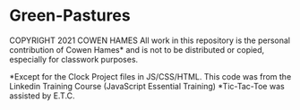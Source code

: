 # Green-Pastures
COPYRIGHT 2021 COWEN HAMES
All work in this repository is the personal contribution of Cowen Hames* and is not to be distributed or copied, especially for classwork purposes.

*Except for the Clock Project files in JS/CSS/HTML. This code was from the Linkedin Training Course (JavaScript Essential Training)
*Tic-Tac-Toe was assisted by E.T.C.
